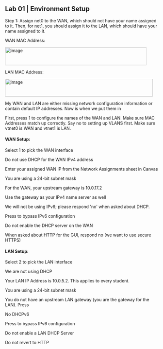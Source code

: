 ## Lab 01 | Environment Setup

Step 1: Assign net0 to the WAN, which should not have your name assigned to it. Then, for net1, you should assign it to the LAN, which should have your name assigned to it.

WAN MAC Address:

<img width="466" height="59" alt="image" src="https://github.com/user-attachments/assets/621b0f64-9a73-496c-b49b-7b94f6071eaa" />

LAN MAC Address:

<img width="487" height="58" alt="image" src="https://github.com/user-attachments/assets/75a9236a-c72b-45c9-aa12-03d879109294" />

My WAN and LAN are either missing network configuration information or contain default IP addresses. Now is when we put them in

First, press 1 to configure the names of the WAN and LAN. Make sure MAC Addresses match up correctly. Say no to setting up VLANS first. Make sure vtnet0 is WAN and vtnet1 is LAN. 

#### WAN Setup:

Select 1 to pick the WAN interface

Do not use DHCP for the WAN IPv4 address

Enter your assigned WAN IP from the Network Assignments sheet in Canvas

You are using a 24-bit subnet mask

For the WAN, your upstream gateway is 10.0.17.2

Use the gateway as your IPv4 name server as well

We will not be using IPv6; please respond 'no' when asked about DHCP.

Press <ENTER> to bypass IPv6 configuration

Do not enable the DHCP server on the WAN

When asked about HTTP for the GUI, respond no (we want to use secure HTTPS)

#### LAN Setup:

Select 2 to pick the LAN interface

We are not using DHCP

Your LAN IP Address is 10.0.5.2.  This applies to every student.

You are using a 24-bit subnet mask

You do not have an upstream LAN gateway (you are the gateway for the LAN).  Press <ENTER>

No DHCPv6

Press <ENTER> to bypass IPv6 configuration

Do not enable a LAN DHCP Server

Do not revert to HTTP



